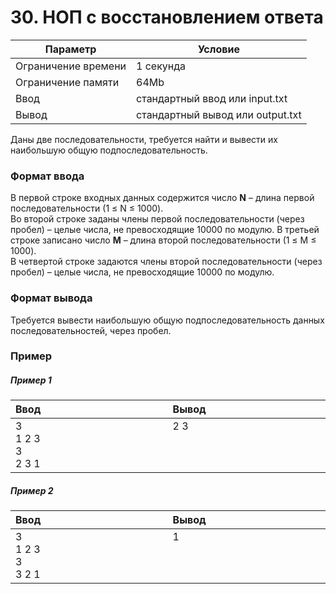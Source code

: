 # 30. НОП с восстановлением ответа

| Параметр            | Условие                          |
|---------------------|----------------------------------|
| Ограничение времени | 1 секунда                        |
| Ограничение памяти  | 64Mb                             |
| Ввод                | стандартный ввод или input.txt   |
| Вывод               | стандартный вывод или output.txt |

Даны две последовательности, требуется найти и вывести их наибольшую общую подпоследовательность.

### Формат ввода
В первой строке входных данных содержится число **N** – длина первой последовательности (1&nbsp;≤&nbsp;N&nbsp;≤&nbsp;1000).  
Во второй строке заданы члены первой последовательности (через пробел) – целые числа, не превосходящие 10000 по модулю.
В третьей строке записано число **M** – длина второй последовательности (1 ≤ M ≤ 1000).  
В четвертой строке задаются члены второй последовательности (через пробел) – целые числа, не превосходящие 10000 по модулю.

### Формат вывода
Требуется вывести наибольшую общую подпоследовательность данных последовательностей, через пробел.

### Пример

##### Пример 1
<table>
    <thead>
        <tr>
            <th width="250px" align="left">Ввод</th>
            <th width="250px" align="left">Вывод</th>
        </tr>
    </thead>
    <tr>
        <td>
            3<br>
            1 2 3<br>
            3<br>
            2 3 1
        </td>
        <td>
            2 3<br><br><br><br>
        </td>
    </tr>
</table>

##### Пример 2
<table>
    <thead>
        <tr>
            <th width="250px" align="left">Ввод</th>
            <th width="250px" align="left">Вывод</th>
        </tr>
    </thead>
    <tr>
        <td>
            3<br>
            1 2 3<br>
            3<br>
            3 2 1
        </td>
        <td>
            1<br><br><br><br>
        </td>
    </tr>
</table>